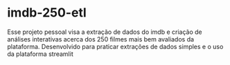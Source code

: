 # imdb-250-etl
Esse projeto pessoal visa a extração de dados do imdb e criação de análises interativas acerca dos 250 filmes mais bem avaliados da plataforma. Desenvolvido para praticar extrações de dados simples e o uso da plataforma streamlit

